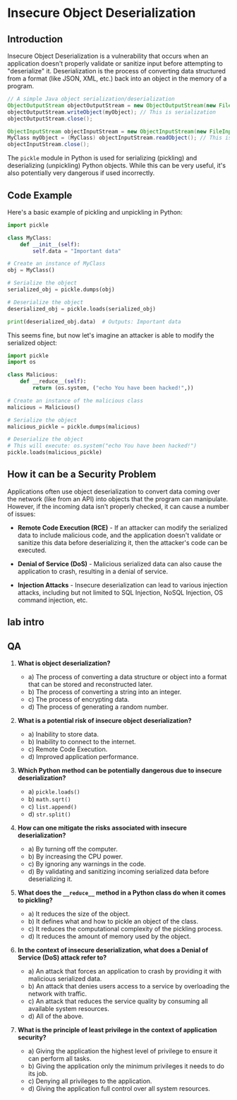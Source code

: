 # Insecure Object Deserialization

## Introduction

Insecure Object Deserialization is a vulnerability that occurs when an application doesn't properly validate or sanitize input before attempting to "deserialize" it. Deserialization is the process of converting data structured from a format (like JSON, XML, etc.) back into an object in the memory of a program.

```java
// A simple Java object serialization/deserialization
ObjectOutputStream objectOutputStream = new ObjectOutputStream(new FileOutputStream("objectFile"));
objectOutputStream.writeObject(myObject); // This is serialization
objectOutputStream.close();

ObjectInputStream objectInputStream = new ObjectInputStream(new FileInputStream("objectFile"));
MyClass myObject = (MyClass) objectInputStream.readObject(); // This is deserialization
objectInputStream.close();
```

The `pickle` module in Python is used for serializing (pickling) and deserializing (unpickling) Python objects. While this can be very useful, it's also potentially very dangerous if used incorrectly.

## Code Example

Here's a basic example of pickling and unpickling in Python:

```python
import pickle

class MyClass:
    def __init__(self):
        self.data = "Important data"

# Create an instance of MyClass
obj = MyClass()

# Serialize the object
serialized_obj = pickle.dumps(obj)

# Deserialize the object
deserialized_obj = pickle.loads(serialized_obj)

print(deserialized_obj.data)  # Outputs: Important data
```

This seems fine, but now let's imagine an attacker is able to modify the serialized object:

```python
import pickle
import os

class Malicious:
    def __reduce__(self):
        return (os.system, ("echo You have been hacked!",))

# Create an instance of the malicious class
malicious = Malicious()

# Serialize the object
malicious_pickle = pickle.dumps(malicious)

# Deserialize the object
# This will execute: os.system("echo You have been hacked!")
pickle.loads(malicious_pickle)
```

## How it can be a Security Problem

Applications often use object deserialization to convert data coming over the network (like from an API) into objects that the program can manipulate. However, if the incoming data isn't properly checked, it can cause a number of issues:

- **Remote Code Execution (RCE)** - If an attacker can modify the serialized data to include malicious code, and the application doesn't validate or sanitize this data before deserializing it, then the attacker's code can be executed.

- **Denial of Service (DoS)** - Malicious serialized data can also cause the application to crash, resulting in a denial of service.

- **Injection Attacks** - Insecure deserialization can lead to various injection attacks, including but not limited to SQL Injection, NoSQL Injection, OS command injection, etc.

## lab intro

## QA

1. **What is object deserialization?**
   - a) The process of converting a data structure or object into a format that can be stored and reconstructed later.
   - b) The process of converting a string into an integer.
   - c) The process of encrypting data.
   - d) The process of generating a random number.

2. **What is a potential risk of insecure object deserialization?**
   - a) Inability to store data.
   - b) Inability to connect to the internet.
   - c) Remote Code Execution.
   - d) Improved application performance.

3. **Which Python method can be potentially dangerous due to insecure deserialization?**
   - a) `pickle.loads()`
   - b) `math.sqrt()`
   - c) `list.append()`
   - d) `str.split()`

4. **How can one mitigate the risks associated with insecure deserialization?**
   - a) By turning off the computer.
   - b) By increasing the CPU power.
   - c) By ignoring any warnings in the code.
   - d) By validating and sanitizing incoming serialized data before deserializing it.

5. **What does the `__reduce__` method in a Python class do when it comes to pickling?**
   - a) It reduces the size of the object.
   - b) It defines what and how to pickle an object of the class.
   - c) It reduces the computational complexity of the pickling process.
   - d) It reduces the amount of memory used by the object.

6. **In the context of insecure deserialization, what does a Denial of Service (DoS) attack refer to?**
   - a) An attack that forces an application to crash by providing it with malicious serialized data.
   - b) An attack that denies users access to a service by overloading the network with traffic.
   - c) An attack that reduces the service quality by consuming all available system resources.
   - d) All of the above.

7. **What is the principle of least privilege in the context of application security?**
   - a) Giving the application the highest level of privilege to ensure it can perform all tasks.
   - b) Giving the application only the minimum privileges it needs to do its job.
   - c) Denying all privileges to the application.
   - d) Giving the application full control over all system resources.
